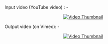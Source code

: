 Input video (YouTube video) : - 

<p align="center">
  <a href="http://www.youtube.com/watch?v=a3ICNMQW7Ok">
    <img src="http://img.youtube.com/vi/a3ICNMQW7Ok/0.jpg" alt="Video Thumbnail">
  </a>
</p>

Output video (on Vimeo): -

<p align="center">
  <a href="https://vimeo.com/897261438?share=copy">
    <img src="http://img.youtube.com/vi/a3ICNMQW7Ok/0.jpg" alt="Video Thumbnail">
  </a>
</p>



